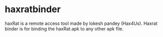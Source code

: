 # haxratbinder
haxRat is a remote access tool made by lokesh pandey (Hax4Us). Haxrat binder is for binding the haxRat.apk to any other apk file.
